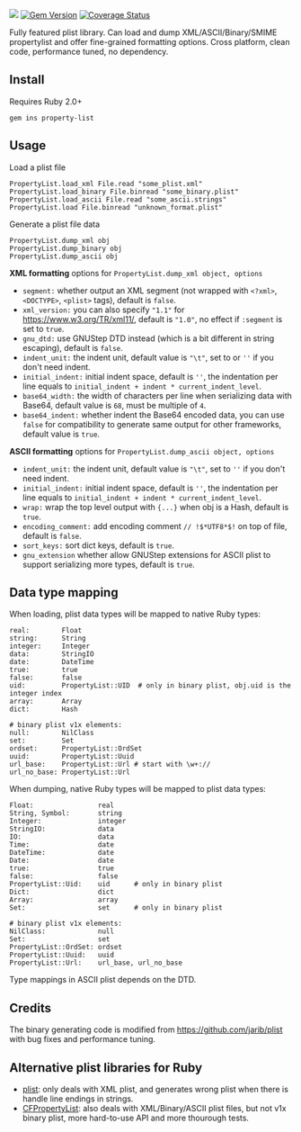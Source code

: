 ![](https://travis-ci.org/luikore/property-list.svg?branch=master)
[![Gem Version](https://badge.fury.io/rb/property-list.svg)](https://badge.fury.io/rb/property-list)
[![Coverage Status](https://coveralls.io/repos/github/luikore/property-list/badge.svg?branch=master)](https://coveralls.io/github/luikore/property-list?branch=master)

Fully featured plist library.
Can load and dump XML/ASCII/Binary/SMIME propertylist and offer fine-grained formatting options.
Cross platform, clean code, performance tuned, no dependency.

## Install

Requires Ruby 2.0+

    gem ins property-list

## Usage

Load a plist file

    PropertyList.load_xml File.read "some_plist.xml"
    PropertyList.load_binary File.binread "some_binary.plist"
    PropertyList.load_ascii File.read "some_ascii.strings"
    PropertyList.load File.binread "unknown_format.plist"

Generate a plist file data

    PropertyList.dump_xml obj
    PropertyList.dump_binary obj
    PropertyList.dump_ascii obj

**XML formatting** options for `PropertyList.dump_xml object, options`

- `segment:` whether output an XML segment (not wrapped with `<?xml>`, `<DOCTYPE>`, `<plist>` tags), default is `false`.
- `xml_version:` you can also specify `"1.1"` for https://www.w3.org/TR/xml11/, default is `"1.0"`, no effect if `:segment` is set to `true`.
- `gnu_dtd:` use GNUStep DTD instead (which is a bit different in string escaping), default is `false`.
- `indent_unit:` the indent unit, default value is `"\t"`, set to or `''` if you don't need indent.
- `initial_indent:` initial indent space, default is `''`, the indentation per line equals to `initial_indent + indent * current_indent_level`.
- `base64_width:` the width of characters per line when serializing data with Base64, default value is `68`, must be multiple of `4`.
- `base64_indent:` whether indent the Base64 encoded data, you can use `false` for compatibility to generate same output for other frameworks, default value is `true`.

**ASCII formatting** options for `PropertyList.dump_ascii object, options`

- `indent_unit:` the indent unit, default value is `"\t"`, set to `''` if you don't need indent.
- `initial_indent:` initial indent space, default is `''`, the indentation per line equals to `initial_indent + indent * current_indent_level`.
- `wrap:` wrap the top level output with `{...}` when obj is a Hash, default is `true`.
- `encoding_comment:` add encoding comment `// !$*UTF8*$!` on top of file, default is `false`.
- `sort_keys:` sort dict keys, default is `true`.
- `gnu_extension` whether allow GNUStep extensions for ASCII plist to support serializing more types, default is `true`.

## Data type mapping

When loading, plist data types will be mapped to native Ruby types:

    real:        Float
    string:      String
    integer:     Integer
    data:        StringIO
    date:        DateTime
    true:        true
    false:       false
    uid:         PropertyList::UID  # only in binary plist, obj.uid is the integer index
    array:       Array
    dict:        Hash

    # binary plist v1x elements:
    null:        NilClass
    set:         Set
    ordset:      PropertyList::OrdSet
    uuid:        PropertyList::Uuid
    url_base:    PropertyList::Url # start with \w+://
    url_no_base: PropertyList::Url

When dumping, native Ruby types will be mapped to plist data types:

    Float:                real
    String, Symbol:       string
    Integer:              integer
    StringIO:             data
    IO:                   data
    Time:                 date
    DateTime:             date
    Date:                 date
    true:                 true
    false:                false
    PropertyList::Uid:    uid      # only in binary plist
    Dict:                 dict
    Array:                array
    Set:                  set      # only in binary plist

    # binary plist v1x elements:
    NilClass:             null
    Set:                  set
    PropertyList::OrdSet: ordset
    PropertyList::Uuid:   uuid
    PropertyList::Url:    url_base, url_no_base

Type mappings in ASCII plist depends on the DTD.

## Credits

The binary generating code is modified from https://github.com/jarib/plist with bug fixes and performance tuning.

## Alternative plist libraries for Ruby

- [plist](https://github.com/patsplat/plist): only deals with XML plist, and generates wrong plist when there is handle line endings in strings.
- [CFPropertyList](https://github.com/ckruse/CFPropertyList): also deals with XML/Binary/ASCII plist files, but not v1x binary plist, more hard-to-use API and more thourough tests.

